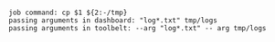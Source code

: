 <!-- usedin: [ _includes/_inlines/AddIns/common/add-ins-jobs/add-ins-jobs_pass-parameters-to-job-v1.md] -->

```

job command: cp $1 ${2:-/tmp}
passing arguments in dashboard: "log*.txt" tmp/logs
passing arguments in toolbelt: --arg "log*.txt" -- arg tmp/logs

```
